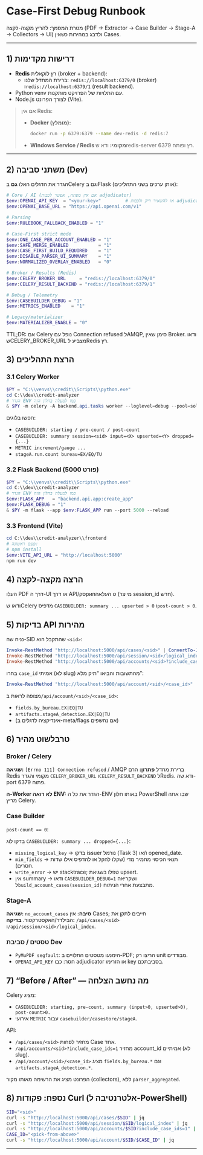 # Case-First Debug Runbook

מטרת המסמך: להריץ מקצה-לקצה (PDF → Extractor → Case Builder → Stage-A → Collectors → UI) ולדבג במהירות כשאין Cases.

---

## 1) דרישות מקדימות

- **Redis** רץ לוקאלית (broker + backend):
  - ברירת המחדל שלנו: `redis://localhost:6379/0` (broker) ו‎`redis://localhost:6379/1` (result backend).
- Python venv עם התלויות של הפרויקט מותקנות.
- Node.js לצורך הפרונט (Vite).

> אם אין Redis:
> - **Docker (מומלץ):**
>   ```bash
>   docker run -p 6379:6379 --name dev-redis -d redis:7
>   ```
> - **Windows Service / Redis מקומי:** ודא ש‎redis-server רץ ופותח 6379.

---

## 2) משתני סביבה (Dev)

הגדר את הדגלים האלו **גם** ב‎Celery וגם ב‎Flask (אותן ערכים בשני התהליכים):

```powershell
# Core / AI (אם אין מפתח, אפשר לכבות adjudicator)
$env:OPENAI_API_KEY  = "<your-key>"         # או להשאיר ריק ולכבות adjudicator
$env:OPENAI_BASE_URL = "https://api.openai.com/v1"

# Parsing
$env:RULEBOOK_FALLBACK_ENABLED = "1"

# Case-First strict mode
$env:ONE_CASE_PER_ACCOUNT_ENABLED = "1"
$env:SAFE_MERGE_ENABLED           = "1"
$env:CASE_FIRST_BUILD_REQUIRED    = "1"
$env:DISABLE_PARSER_UI_SUMMARY    = "1"
$env:NORMALIZED_OVERLAY_ENABLED   = "0"

# Broker / Results (Redis)
$env:CELERY_BROKER_URL     = "redis://localhost:6379/0"
$env:CELERY_RESULT_BACKEND = "redis://localhost:6379/1"

# Debug / Telemetry
$env:CASEBUILDER_DEBUG = "1"
$env:METRICS_ENABLED    = "1"

# Legacy/materializer
$env:MATERIALIZER_ENABLE = "0"
```

TTL;DR: אם Celery נופל עם Connection refused ל‎AMQP, סימן שאין Broker. ודאו ש‎CELERY_BROKER_URL מצביע ל‎Redis רץ.

## 3) הרצת התהליכים

### 3.1 Celery Worker
```powershell
$PY = "C:\\venvs\\credit\\Scripts\\python.exe"
cd C:\\dev\\credit-analyzer
# הגדר ENV כמו למעלה בחלון הזה
& $PY -m celery -A backend.api.tasks worker --loglevel=debug --pool=solo -Q celery,merge,validation,note_style,frontend
```

חפשו בלוגים:

- `CASEBUILDER: starting / pre-count / post-count`
- `CASEBUILDER: summary session=<sid> input=<X> upserted=<Y> dropped={...}`
- `METRIC increment/gauge ...`
- `stageA.run.count bureau=EX/EQ/TU`

### 3.2 Flask Backend (פורט 5000)
```powershell
$PY = "C:\\venvs\\credit\\Scripts\\python.exe"
cd C:\\dev\\credit-analyzer
# הגדר ENV כמו למעלה בחלון הזה
$env:FLASK_APP   = "backend.api.app:create_app"
$env:FLASK_DEBUG = "1"
& $PY -m flask --app $env:FLASK_APP run --port 5000 --reload
```

### 3.3 Frontend (Vite)
```powershell
cd C:\\dev\\credit-analyzer\\frontend
# פעם ראשונה:
# npm install
$env:VITE_API_URL = "http://localhost:5000"
npm run dev
```

## 4) הרצה מקצה-לקצה

העלו PDF דרך ה-UI או דרך API/סקрипט העלאה (מייצר session_id חדש).

ודאו ש‎Celery מדפיס `CASEBUILDER: summary ... upserted > 0` ו‎`post-count > 0`.

## 5) בדיקות API מהירות

נניח שה-SID שהתקבל הוא `<sid>`:

```powershell
Invoke-RestMethod "http://localhost:5000/api/cases/<sid>" | ConvertTo-Json -Depth 10
Invoke-RestMethod "http://localhost:5000/api/session/<sid>/logical_index" | ConvertTo-Json -Depth 10
Invoke-RestMethod "http://localhost:5000/api/accounts/<sid>?include_case_ids=1" | ConvertTo-Json -Depth 10
```

בחרו `case_id` אמיתי (לא slug) מהתשובות והביאו “תיק מלא”:

```powershell
Invoke-RestMethod "http://localhost:5000/api/account/<sid>/<case_id>" | ConvertTo-Json -Depth 20
```

מצופה לראות ב‎`/api/account/<sid>/<case_id>`:

- `fields.by_bureau.EX|EQ|TU`
- `artifacts.stageA_detection.EX|EQ|TU`
- (אינדיקציה לדגלים ב-meta/flags אם נחשפים)

## 6) טרבלשוט מהיר

### Broker / Celery

**שגיאה:** `[Errno 111] Connection refused` / AMQP ברירת מחדל
**פתרון:** הרם Redis מקומי והגדר `CELERY_BROKER_URL` ו‎`CELERY_RESULT_BACKEND` ל‎Redis. ודא שה-port 6379 פתוח.

**ה-Worker לא רואה ENV:** הגדר את כל ה-ENV באותו חלון PowerShell שבו אתה מריץ Celery.

### Case Builder

`post-count == 0`:

בדקו לוג `CASEBUILDER: summary ... dropped={...}`:

- `missing_logical_key` → בדקו issuer נורמל (Task 3) ו/או opened_date.
- `min_fields` → תנאי הכיסוי מחמיר מדי (שקלו להקל או להדפיס אילו שדות חסרים).
- `write_error` → יש stacktrace; טפלו בשגיאת upsert.
- אין summary → ודאו `CASEBUILDER_DEBUG=1` ושקריאה ל‎`build_account_cases(session_id)` מתבצעת אחרי הניתוח.

### Stage-A

**שגיאה:** `no_account_cases`
**סיבה:** אין Cases; חייבים לתקן את הבילדר/האקסטרקטור.
**בדיקה:** `/api/cases/<sid>` ו‎`/api/session/<sid>/logical_index`.

### טסטים / סביבת Dev

- `PyMuPDF segfault`: הימנעו מטסטים התלויים ב-PDF; הריצו רק unit מבודדים.
- `OPENAI_API_KEY` חסר: כבו adjudicator או הזרימו key בסביבתכם.

## 7) “Before / After” — מה נחשב הצלחה

Celery מציג:

- `CASEBUILDER: starting, pre-count, summary (input>0, upserted>0), post-count>0.`
- אירועי `METRIC` עבור `casebuilder/casestore/stageA`.

API:

- `/api/cases/<sid>` מחזיר לפחות Case אחד.
- `/api/accounts/<sid>?include_case_ids=1` מחזיר account_id אמיתיים (לא slug).
- `/api/account/<sid>/<case_id>` מציג `fields.by_bureau.*` וגם `artifacts.stageA_detection.*`.

הפרונט מציג את הרשימה מאותו מקור (collectors), ללא `parser_aggregated`.

## 8) נספח: פקודות Curl (אלטרנטיבה ל-PowerShell)
```bash
SID="<sid>"
curl -s "http://localhost:5000/api/cases/$SID" | jq
curl -s "http://localhost:5000/api/session/$SID/logical_index" | jq
curl -s "http://localhost:5000/api/accounts/$SID?include_case_ids=1" | jq
CASE_ID="<pick-from-above>"
curl -s "http://localhost:5000/api/account/$SID/$CASE_ID" | jq
```

---
